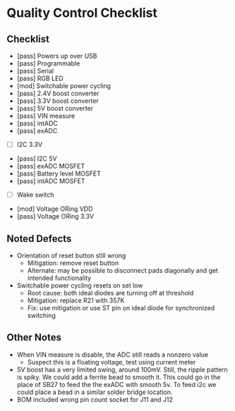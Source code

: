 # Quality Control Checklist

## Checklist
* [pass] Powers up over USB
* [pass] Programmable
* [pass] Serial
* [pass] RGB LED
* [mod] Switchable power cycling
* [pass] 2.4V boost converter
* [pass] 3.3V boost converter
* [pass] 5V boost converter
* [pass] VIN measure
* [pass] intADC
* [pass] exADC
* [ ] I2C 3.3V
* [pass] I2C 5V
* [pass] exADC MOSFET
* [pass] Battery level MOSFET 
* [pass] intADC MOSFET
* [ ] Wake switch
* [mod] Voltage ORing VDD
* [pass] Voltage ORing 3.3V

## Noted Defects
* Orientation of reset button still wrong
  * Mitigation: remove reset button	
  * Alternate: may be possible to disconnect pads diagonally and get intended functionality
* Switchable power cycling resets on set low
  * Root cause: both ideal diodes are turning off at threshold
  * Mitigation: replace R21 with 357K
  * Fix: use mitigation or use ST pin on ideal diode for synchronized switching

## Other Notes
* When VIN measure is disable, the ADC still reads a nonzero value
  * Suspect this is a floating voltage, test using current meter
* 5V boost has a very limited swing, around 100mV.  Still, the ripple pattern is spiky.  We could add a ferrite bead to smooth it.  This could go in the place of SB27 to feed the the exADC with smooth 5v.  To feed i2c we could place a bead in a similar solder bridge location.
* BOM included wrong pin count socket for J11 and J12
